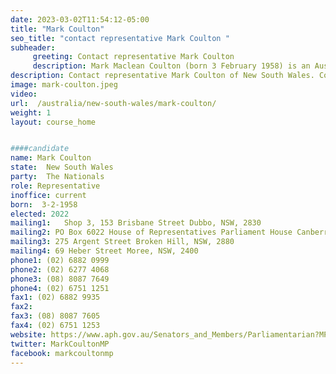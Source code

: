 ```yaml
---
date: 2023-03-02T11:54:12-05:00
title: "Mark Coulton"
seo_title: "contact representative Mark Coulton "
subheader:
     greeting: Contact representative Mark Coulton
     description: Mark Maclean Coulton (born 3 February 1958) is an Australian politician. He is a member of the National Party and has served in the House of Representatives since the 2007 federal election, representing the Division of Parkes in New South Wales. He has served as Minister for Regional Health, Regional Communications and Local Government (2020–2021), Minister for Regional Services, Decentralisation and Local Government (2019–2020), Assistant Minister for Trade and Investment (2019–2020), Assistant Minister for Trade, Tourism and Investment (2018–2019), and Deputy Speaker of the House (2016–2018).
description: Contact representative Mark Coulton of New South Wales. Contact information for Mark Coulton includes email address, phone number, and mailing address.
image: mark-coulton.jpeg
video:
url:  /australia/new-south-wales/mark-coulton/
weight: 1
layout: course_home


####candidate
name: Mark Coulton
state:	New South Wales
party:	The Nationals
role: Representative
inoffice: current
born:  3-2-1958
elected: 2022
mailing1:	Shop 3, 153 Brisbane Street Dubbo, NSW, 2830
mailing2: PO Box 6022 House of Representatives Parliament House Canberra ACT 2600
mailing3: 275 Argent Street Broken Hill, NSW, 2880
mailing4: 69 Heber Street Moree, NSW, 2400
phone1: (02) 6882 0999
phone2: (02) 6277 4068
phone3: (08) 8087 7649
phone4: (02) 6751 1251
fax1: (02) 6882 9935
fax2:
fax3: (08) 8087 7605
fax4: (02) 6751 1253
website: https://www.aph.gov.au/Senators_and_Members/Parliamentarian?MPID=HWN
twitter: MarkCoultonMP
facebook: markcoultonmp
---
```

